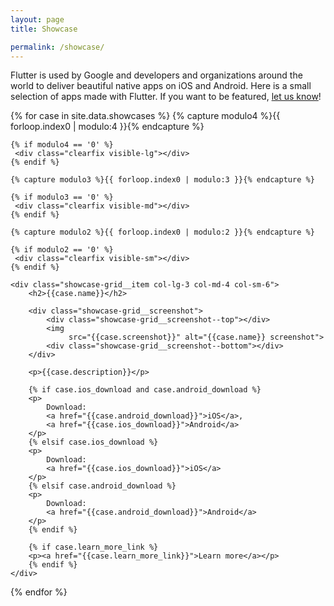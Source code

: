 ```yaml
---
layout: page
title: Showcase

permalink: /showcase/
---
```


Flutter is used by Google and developers and organizations around the world
to deliver beautiful native apps on iOS and Android.
Here is a small selection of apps made with Flutter.
If you want to be featured, [let us know][]!

[let us know]: https://docs.google.com/forms/d/e/1FAIpQLScP5iDNGrlVXdGxmRDzjCnqXS0KUDld-3cR-njAL0kDO2ULFg/viewform

<div class="showcase-grid__row row">

{% for case in site.data.showcases %}
    {% capture modulo4 %}{{ forloop.index0 | modulo:4 }}{% endcapture %}

    {% if modulo4 == '0' %}
     <div class="clearfix visible-lg"></div>
    {% endif %}

    {% capture modulo3 %}{{ forloop.index0 | modulo:3 }}{% endcapture %}

    {% if modulo3 == '0' %}
     <div class="clearfix visible-md"></div>
    {% endif %}

    {% capture modulo2 %}{{ forloop.index0 | modulo:2 }}{% endcapture %}

    {% if modulo2 == '0' %}
     <div class="clearfix visible-sm"></div>
    {% endif %}

    <div class="showcase-grid__item col-lg-3 col-md-4 col-sm-6">
        <h2>{{case.name}}</h2>

        <div class="showcase-grid__screenshot">
            <div class="showcase-grid__screenshot--top"></div>
            <img
                 src="{{case.screenshot}}" alt="{{case.name}} screenshot">
            <div class="showcase-grid__screenshot--bottom"></div>
        </div>

        <p>{{case.description}}</p>

        {% if case.ios_download and case.android_download %}
        <p>
            Download:
            <a href="{{case.android_download}}">iOS</a>,
            <a href="{{case.ios_download}}">Android</a>
        </p>
        {% elsif case.ios_download %}
        <p>
            Download:
            <a href="{{case.ios_download}}">iOS</a>
        </p>
        {% elsif case.android_download %}
        <p>
            Download:
            <a href="{{case.android_download}}">Android</a>
        </p>
        {% endif %}

        {% if case.learn_more_link %}
        <p><a href="{{case.learn_more_link}}">Learn more</a></p>
        {% endif %}
    </div>
{% endfor %}

</div> <!-- end of showcase--grid__row -->
